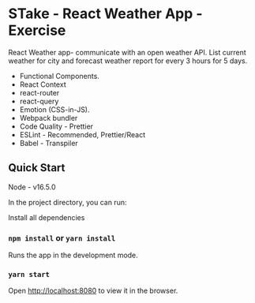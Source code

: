 # STake - React Weather App - Exercise
React Weather app- communicate with an open weather API. List current weather for city and forecast weather report for every 3 hours for 5 days.

- Functional Components.
- React Context
- react-router
- react-query
- Emotion (CSS-in-JS).
- Webpack bundler
- Code Quality - Prettier
- ESLint - Recommended, Prettier/React
- Babel - Transpiler

## Quick Start

  Node - v16.5.0
  
  In the project directory, you can run:

  Install all dependencies
  
  ### `npm install` or `yarn install`
  
  
  Runs the app in the development mode.
  
  ### `yarn start`

Open [http://localhost:8080](http://localhost:8080) to view it in the browser.
